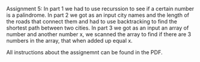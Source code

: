 Assignment 5:
In part 1 we had to use recurssion to see if a certain number is a palindrome.
In part 2 we got as an input city names and the length of the roads that connect them and had to use backtracking to find the shortest path between two cities.
In part 3 we got as an input an array of number and another number x, we scanned the array to find if there are 3 numbers in the array, that when added up equal x. 

All instructions about the assignemnt can be found in the PDF. 
